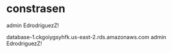# constrasen
admin
EdrodriguezZ!

database-1.ckgoiygsyhfk.us-east-2.rds.amazonaws.com
admin
EdrodriguezZ!